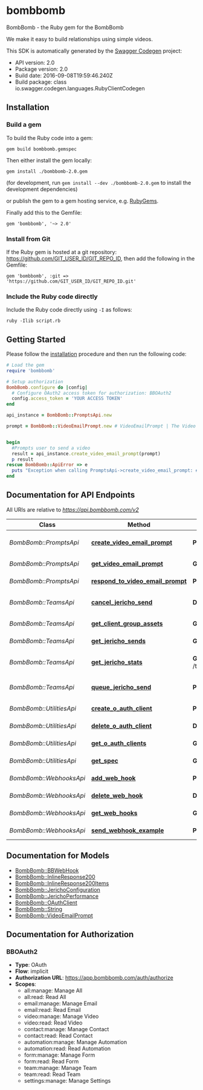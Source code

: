 # bombbomb

BombBomb - the Ruby gem for the BombBomb

We make it easy to build relationships using simple videos.

This SDK is automatically generated by the [Swagger Codegen](https://github.com/swagger-api/swagger-codegen) project:

- API version: 2.0
- Package version: 2.0
- Build date: 2016-09-08T19:59:46.240Z
- Build package: class io.swagger.codegen.languages.RubyClientCodegen

## Installation

### Build a gem

To build the Ruby code into a gem:

```shell
gem build bombbomb.gemspec
```

Then either install the gem locally:

```shell
gem install ./bombbomb-2.0.gem
```
(for development, run `gem install --dev ./bombbomb-2.0.gem` to install the development dependencies)

or publish the gem to a gem hosting service, e.g. [RubyGems](https://rubygems.org/).

Finally add this to the Gemfile:

    gem 'bombbomb', '~> 2.0'

### Install from Git

If the Ruby gem is hosted at a git repository: https://github.com/GIT_USER_ID/GIT_REPO_ID, then add the following in the Gemfile:

    gem 'bombbomb', :git => 'https://github.com/GIT_USER_ID/GIT_REPO_ID.git'

### Include the Ruby code directly

Include the Ruby code directly using `-I` as follows:

```shell
ruby -Ilib script.rb
```

## Getting Started

Please follow the [installation](#installation) procedure and then run the following code:
```ruby
# Load the gem
require 'bombbomb'

# Setup authorization
BombBomb.configure do |config|
  # Configure OAuth2 access token for authorization: BBOAuth2
  config.access_token = 'YOUR ACCESS TOKEN'
end

api_instance = BombBomb::PromptsApi.new

prompt = BombBomb::VideoEmailPrompt.new # VideoEmailPrompt | The Video Email Prompt to be created


begin
  #Prompts user to send a video
  result = api_instance.create_video_email_prompt(prompt)
  p result
rescue BombBomb::ApiError => e
  puts "Exception when calling PromptsApi->create_video_email_prompt: #{e}"
end

```

## Documentation for API Endpoints

All URIs are relative to *https://api.bombbomb.com/v2*

Class | Method | HTTP request | Description
------------ | ------------- | ------------- | -------------
*BombBomb::PromptsApi* | [**create_video_email_prompt**](docs/PromptsApi.md#create_video_email_prompt) | **POST** /prompt | Prompts user to send a video
*BombBomb::PromptsApi* | [**get_video_email_prompt**](docs/PromptsApi.md#get_video_email_prompt) | **GET** /prompt/{id} | Gets a prompt
*BombBomb::PromptsApi* | [**respond_to_video_email_prompt**](docs/PromptsApi.md#respond_to_video_email_prompt) | **POST** /prompt/{id}/response | Respond to a prompt
*BombBomb::TeamsApi* | [**cancel_jericho_send**](docs/TeamsApi.md#cancel_jericho_send) | **DELETE** /team/{teamId}/jericho/{jerichoId} | Cancel a Jericho Send
*BombBomb::TeamsApi* | [**get_client_group_assets**](docs/TeamsApi.md#get_client_group_assets) | **GET** /team/assets/ | Lists team assets
*BombBomb::TeamsApi* | [**get_jericho_sends**](docs/TeamsApi.md#get_jericho_sends) | **GET** /team/{teamId}/jericho | List Jericho Sends
*BombBomb::TeamsApi* | [**get_jericho_stats**](docs/TeamsApi.md#get_jericho_stats) | **GET** /team/{teamId}/jericho/{jerichoId}/performance | Gets Jericho performance statistics
*BombBomb::TeamsApi* | [**queue_jericho_send**](docs/TeamsApi.md#queue_jericho_send) | **POST** /team/{teamId}/jericho | Creates a Jericho send.
*BombBomb::UtilitiesApi* | [**create_o_auth_client**](docs/UtilitiesApi.md#create_o_auth_client) | **POST** /oauthclient | Create an OAuth Client
*BombBomb::UtilitiesApi* | [**delete_o_auth_client**](docs/UtilitiesApi.md#delete_o_auth_client) | **DELETE** /oauthclient/{id} | Delete an OAuth Client
*BombBomb::UtilitiesApi* | [**get_o_auth_clients**](docs/UtilitiesApi.md#get_o_auth_clients) | **GET** /oauthclient | Lists OAuth Clients
*BombBomb::UtilitiesApi* | [**get_spec**](docs/UtilitiesApi.md#get_spec) | **GET** /spec | Describes this api
*BombBomb::WebhooksApi* | [**add_web_hook**](docs/WebhooksApi.md#add_web_hook) | **POST** /webhook | Add Webhook
*BombBomb::WebhooksApi* | [**delete_web_hook**](docs/WebhooksApi.md#delete_web_hook) | **DELETE** /webhook/{hookId} | Deletes Webhook
*BombBomb::WebhooksApi* | [**get_web_hooks**](docs/WebhooksApi.md#get_web_hooks) | **GET** /webhook/ | Lists Webhooks
*BombBomb::WebhooksApi* | [**send_webhook_example**](docs/WebhooksApi.md#send_webhook_example) | **POST** /webhook/test | Sends test Webhook


## Documentation for Models

 - [BombBomb::BBWebHook](docs/BBWebHook.md)
 - [BombBomb::InlineResponse200](docs/InlineResponse200.md)
 - [BombBomb::InlineResponse200Items](docs/InlineResponse200Items.md)
 - [BombBomb::JerichoConfiguration](docs/JerichoConfiguration.md)
 - [BombBomb::JerichoPerformance](docs/JerichoPerformance.md)
 - [BombBomb::OAuthClient](docs/OAuthClient.md)
 - [BombBomb::String](docs/String.md)
 - [BombBomb::VideoEmailPrompt](docs/VideoEmailPrompt.md)


## Documentation for Authorization


### BBOAuth2

- **Type**: OAuth
- **Flow**: implicit
- **Authorization URL**: https://app.bombbomb.com/auth/authorize
- **Scopes**: 
  - all:manage: Manage All
  - all:read: Read All
  - email:manage: Manage Email
  - email:read: Read Email
  - video:manage: Manage Video
  - video:read: Read Video
  - contact:manage: Manage Contact
  - contact:read: Read Contact
  - automation:manage: Manage Automation
  - automation:read: Read Automation
  - form:manage: Manage Form
  - form:read: Read Form
  - team:manage: Manage Team
  - team:read: Read Team
  - settings:manage: Manage Settings

